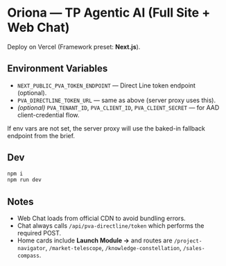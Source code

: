 # Oriona — TP Agentic AI (Full Site + Web Chat)

Deploy on Vercel (Framework preset: **Next.js**).

## Environment Variables
- `NEXT_PUBLIC_PVA_TOKEN_ENDPOINT` — Direct Line token endpoint (optional).
- `PVA_DIRECTLINE_TOKEN_URL` — same as above (server proxy uses this).
- *(optional)* `PVA_TENANT_ID`, `PVA_CLIENT_ID`, `PVA_CLIENT_SECRET` — for AAD client-credential flow.

If env vars are not set, the server proxy will use the baked-in fallback endpoint from the brief.

## Dev
```bash
npm i
npm run dev
```

## Notes
- Web Chat loads from official CDN to avoid bundling errors.
- Chat always calls `/api/pva-directline/token` which performs the required POST.
- Home cards include **Launch Module →** and routes are `/project-navigator`, `/market-telescope`, `/knowledge-constellation`, `/sales-compass`.
